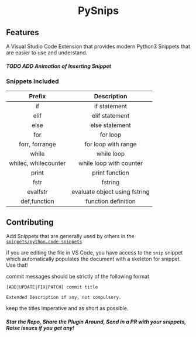 <center><h1>PySnips</h1></center>

## Features

A Visual Studio Code Extension that provides modern Python3 Snippets that are easier to use and understand.

##### TODO ADD Animation of Inserting Snippet

### Snippets Included

<center>

|        Prefix        |          Description          |
| :------------------: | :---------------------------: |
|          if          |         if statement          |
|         elif         |        elif statement         |
|         else         |        else statement         |
|         for          |           for loop            |
|    forr, forrange    |      for loop with range      |
|        while         |          while loop           |
| whilec, whilecounter |    while loop with counter    |
|        print         |        print function         |
|         fstr         |            fstring            |
|       evalfstr       | evaluate object using fstring |
|     def,function     |      function definition      |

</center>

## Contributing

Add Snippets that are generally used by others in the [`snippets/python.code-snippets`](/snippets/python.code-snippets)

if you are editing the file in VS Code, you have access to the `snip` snippet which automatically populates the document with a skeleton for snippet. Use that!

commit messages should be strictly of the following format

```
[ADD|UPDATE|FIX|PATCH] commit title

Extended Description if any, not compulsory.
```

keep the titles imperative and as short as possible.

##### Star the Repo, Share the Plugin Around, Send in a PR with your snippets, Raise issues if you get any!
